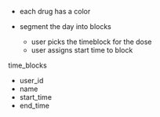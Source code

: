 - each drug has a color

- segment the day into blocks
  - user picks the timeblock for the dose
  - user assigns start time to block


time_blocks
- user_id
- name
- start_time
- end_time

